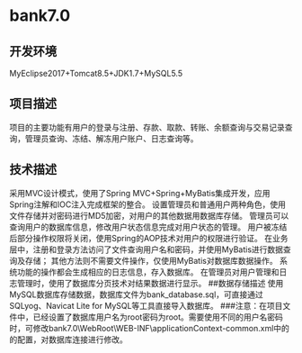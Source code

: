 # bank7.0
## 开发环境
MyEclipse2017+Tomcat8.5+JDK1.7+MySQL5.5
## 项目描述
项目的主要功能有用户的登录与注册、存款、取款、转账、余额查询与交易记录查询，管理员查询、冻结、解冻用户账户、日志查询等。 
## 技术描述
采用MVC设计模式，使用了Spring MVC+Spring+MyBatis集成开发，应用Spring注解和IOC注入完成框架的整合。
设置管理员和普通用户两种角色，使用文件存储并对密码进行MD5加密，对用户的其他数据用数据库存储。
管理员可以查询用户的数据库信息，修改用户状态信息完成对用户状态的管理。
用户被冻结后部分操作权限将关闭，使用Spring的AOP技术对用户的权限进行验证。
在业务层中，注册和登录方法访问了文件查询用户名和密码，并使用MyBatis进行数据查询及存储；
其他方法则不需要文件操作，仅使用MyBatis对数据库数据操作。
系统功能的操作都会生成相应的日志信息，存入数据库。
在管理员对用户管理和日志管理时，使用了数据库分页技术对结果数据进行显示。
##数据存储描述
使用MySQL数据库存储数据，数据库文件为bank_database.sql，可直接通过SQLyog、Navicat Lite for MySQL等工具直接导入数据库。
###注意：在项目文件中，已经设置了数据库用户名为root密码为root。需要使用不同的用户名密码时，可修改bank7.0\WebRoot\WEB-INF\applicationContext-common.xml中的<bean id="dataSource" class="org.apache.commons.dbcp.BasicDataSource">的配置，对数据库连接进行修改。
